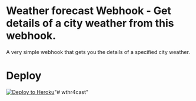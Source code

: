 # Weather forecast Webhook - Get details of a city weather from this webhook.

A very simple webhook that gets you the details of a specified city weather.

# Deploy
[![Deploy to Heroku](https://www.herokucdn.com/deploy/button.svg)](https://heroku.com/deploy)"# wthr4cast" 
